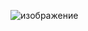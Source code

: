![изображение](https://user-images.githubusercontent.com/70436486/204652114-321e89db-2a95-469f-84a9-b9c6f83287b6.png)
